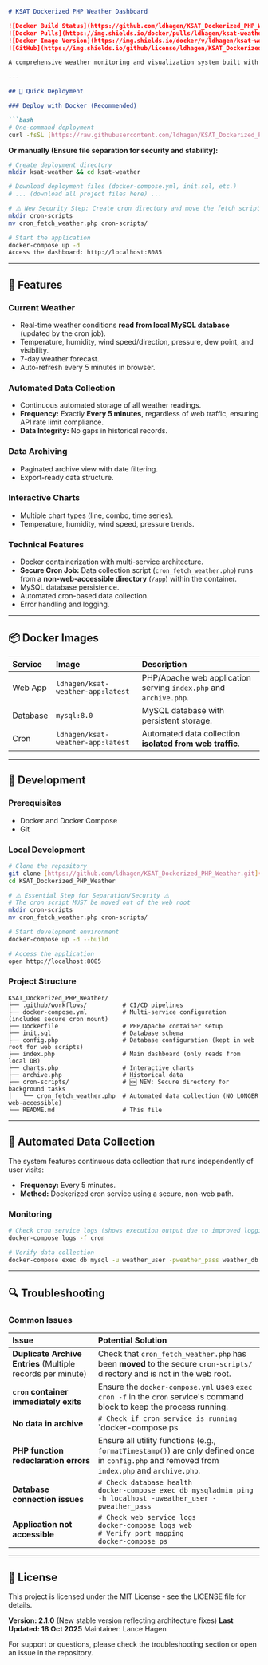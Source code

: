 ````markdown
# KSAT Dockerized PHP Weather Dashboard

![Docker Build Status](https://github.com/ldhagen/KSAT_Dockerized_PHP_Weather/actions/workflows/docker.yml/badge.svg)
![Docker Pulls](https://img.shields.io/docker/pulls/ldhagen/ksat-weather-app)
![Docker Image Version](https://img.shields.io/docker/v/ldhagen/ksat-weather-app)
![GitHub](https://img.shields.io/github/license/ldhagen/KSAT_Dockerized_PHP_Weather)

A comprehensive weather monitoring and visualization system built with PHP, MySQL, and Docker. This application provides near real-time weather data, historical analysis, and interactive charts for San Antonio, Texas using the National Weather Service API.

---

## 🚀 Quick Deployment

### Deploy with Docker (Recommended)

```bash
# One-command deployment
curl -fsSL [https://raw.githubusercontent.com/ldhagen/KSAT_Dockerized_PHP_Weather/main/deploy.sh](https://raw.githubusercontent.com/ldhagen/KSAT_Dockerized_PHP_Weather/main/deploy.sh) | bash
````

**Or manually (Ensure file separation for security and stability):**

```bash
# Create deployment directory
mkdir ksat-weather && cd ksat-weather

# Download deployment files (docker-compose.yml, init.sql, etc.)
# ... (download all project files here) ...

# ⚠️ New Security Step: Create cron directory and move the fetch script
mkdir cron-scripts
mv cron_fetch_weather.php cron-scripts/

# Start the application
docker-compose up -d
Access the dashboard: http://localhost:8085
```

-----

## 🌟 Features

### Current Weather

  * Real-time weather conditions **read from local MySQL database** (updated by the cron job).
  * Temperature, humidity, wind speed/direction, pressure, dew point, and visibility.
  * 7-day weather forecast.
  * Auto-refresh every 5 minutes in browser.

### Automated Data Collection

  * Continuous automated storage of all weather readings.
  * **Frequency:** Exactly **Every 5 minutes**, regardless of web traffic, ensuring API rate limit compliance.
  * **Data Integrity:** No gaps in historical records.

### Data Archiving

  * Paginated archive view with date filtering.
  * Export-ready data structure.

### Interactive Charts

  * Multiple chart types (line, combo, time series).
  * Temperature, humidity, wind speed, pressure trends.

### Technical Features

  * Docker containerization with multi-service architecture.
  * **Secure Cron Job:** Data collection script (`cron_fetch_weather.php`) runs from a **non-web-accessible directory** (`/app`) within the container.
  * MySQL database persistence.
  * Automated cron-based data collection.
  * Error handling and logging.

-----

## 📦 Docker Images

| Service | Image | Description |
| :--- | :--- | :--- |
| Web App | `ldhagen/ksat-weather-app:latest` | PHP/Apache web application serving `index.php` and `archive.php`. |
| Database | `mysql:8.0` | MySQL database with persistent storage. |
| Cron | `ldhagen/ksat-weather-app:latest` | Automated data collection **isolated from web traffic**. |

-----

## 🔧 Development

### Prerequisites

  * Docker and Docker Compose
  * Git

### Local Development

```bash
# Clone the repository
git clone [https://github.com/ldhagen/KSAT_Dockerized_PHP_Weather.git](https://github.com/ldhagen/KSAT_Dockerized_PHP_Weather.git)
cd KSAT_Dockerized_PHP_Weather

# ⚠️ Essential Step for Separation/Security ⚠️
# The cron script MUST be moved out of the web root
mkdir cron-scripts
mv cron_fetch_weather.php cron-scripts/

# Start development environment
docker-compose up -d --build

# Access the application
open http://localhost:8085
```

### Project Structure

```text
KSAT_Dockerized_PHP_Weather/
├── .github/workflows/          # CI/CD pipelines
├── docker-compose.yml          # Multi-service configuration (includes secure cron mount)
├── Dockerfile                  # PHP/Apache container setup
├── init.sql                    # Database schema
├── config.php                  # Database configuration (kept in web root for web scripts)
├── index.php                   # Main dashboard (only reads from local DB)
├── charts.php                  # Interactive charts
├── archive.php                 # Historical data
├── cron-scripts/               # 🆕 NEW: Secure directory for background tasks
│   └── cron_fetch_weather.php  # Automated data collection (NO LONGER web-accessible)
└── README.md                   # This file
```

-----

## 🔄 Automated Data Collection

The system features continuous data collection that runs independently of user visits:

  * **Frequency:** Every 5 minutes.
  * **Method:** Dockerized cron service using a secure, non-web path.

### Monitoring

```bash
# Check cron service logs (shows execution output due to improved logging)
docker-compose logs -f cron

# Verify data collection
docker-compose exec db mysql -u weather_user -pweather_pass weather_db -e "SELECT COUNT(*) as readings, MAX(timestamp) as latest FROM weather_readings;"
```

-----

## 🔍 Troubleshooting

### Common Issues

| Issue | Potential Solution |
| :--- | :--- |
| **Duplicate Archive Entries** (Multiple records per minute) | Check that `cron_fetch_weather.php` has been **moved** to the secure `cron-scripts/` directory and is not in the web root. |
| **`cron` container immediately exits** | Ensure the `docker-compose.yml` uses `exec cron -f` in the `cron` service's command block to keep the process running. |
| **No data in archive** | `# Check if cron service is running`<br>`docker-compose ps | grep cron`<br>`# Check cron logs`<br>`docker-compose logs cron` |
| **PHP function redeclaration errors** | Ensure all utility functions (e.g., `formatTimestamp()`) are only defined once in `config.php` and removed from `index.php` and `archive.php`. |
| **Database connection issues** | `# Check database health`<br>`docker-compose exec db mysqladmin ping -h localhost -uweather_user -pweather_pass` |
| **Application not accessible** | `# Check web service logs`<br>`docker-compose logs web`<br>`# Verify port mapping`<br>`docker-compose ps` |

-----

## 📄 License

This project is licensed under the MIT License - see the LICENSE file for details.

**Version: 2.1.0** (New stable version reflecting architecture fixes)
**Last Updated: 18 Oct 2025**
Maintainer: Lance Hagen

For support or questions, please check the troubleshooting section or open an issue in the repository.

```
